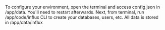 To configure your environment, open the terminal and access config.json in /app/data. You'll need to restart afterwards. Next, from terminal, run /app/code/influx CLI to create your databases, users, etc.
All data is stored in /app/data/influx
